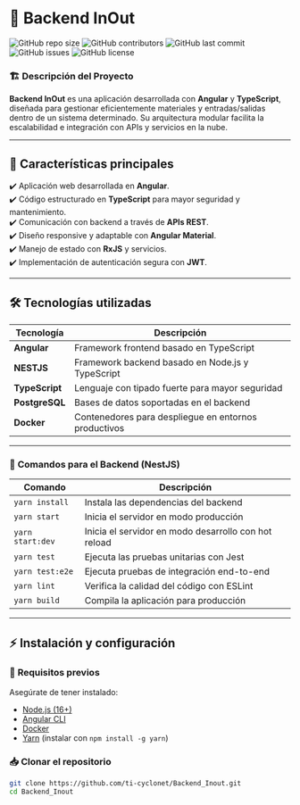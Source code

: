 # 🚀 Backend InOut

![GitHub repo size](https://img.shields.io/github/repo-size/ti-cyclonet/Backend_Inout)
![GitHub contributors](https://img.shields.io/github/contributors/ti-cyclonet/Backend_Inout)
![GitHub last commit](https://img.shields.io/github/last-commit/ti-cyclonet/Backend_Inout)
![GitHub issues](https://img.shields.io/github/issues/ti-cyclonet/Backend_Inout)
![GitHub license](https://img.shields.io/github/license/ti-cyclonet/Backend_Inout)

### 🏗️ **Descripción del Proyecto**
**Backend InOut** es una aplicación desarrollada con **Angular** y **TypeScript**, diseñada para gestionar eficientemente materiales y entradas/salidas dentro de un sistema determinado. Su arquitectura modular facilita la escalabilidad e integración con APIs y servicios en la nube.

---

## 📌 **Características principales**
✔️ Aplicación web desarrollada en **Angular**.  
✔️ Código estructurado en **TypeScript** para mayor seguridad y mantenimiento.  
✔️ Comunicación con backend a través de **APIs REST**.  
✔️ Diseño responsive y adaptable con **Angular Material**.  
✔️ Manejo de estado con **RxJS** y servicios.  
✔️ Implementación de autenticación segura con **JWT**.  

---

## 🛠 **Tecnologías utilizadas**
| Tecnología | Descripción |
|------------|------------|
| **Angular** | Framework frontend basado en TypeScript |
| **NESTJS** | Framework backend basado en Node.js y TypeScript |
| **TypeScript** | Lenguaje con tipado fuerte para mayor seguridad |
| **PostgreSQL** | Bases de datos soportadas en el backend |
| **Docker** | Contenedores para despliegue en entornos productivos |

---

### 📌 **Comandos para el Backend (NestJS)**
| Comando | Descripción |
|---------|------------|
| `yarn install` | Instala las dependencias del backend |
| `yarn start` | Inicia el servidor en modo producción |
| `yarn start:dev` | Inicia el servidor en modo desarrollo con hot reload |
| `yarn test` | Ejecuta las pruebas unitarias con Jest |
| `yarn test:e2e` | Ejecuta pruebas de integración end-to-end |
| `yarn lint` | Verifica la calidad del código con ESLint |
| `yarn build` | Compila la aplicación para producción |

---


## ⚡ **Instalación y configuración**
### 🔧 **Requisitos previos**
Asegúrate de tener instalado:
- [Node.js (16+)](https://nodejs.org/)
- [Angular CLI](https://angular.io/cli)
- [Docker](https://www.docker.com/)
- [Yarn](https://yarnpkg.com/) (instalar con `npm install -g yarn`)

### 📥 **Clonar el repositorio**
```bash
git clone https://github.com/ti-cyclonet/Backend_Inout.git
cd Backend_Inout
